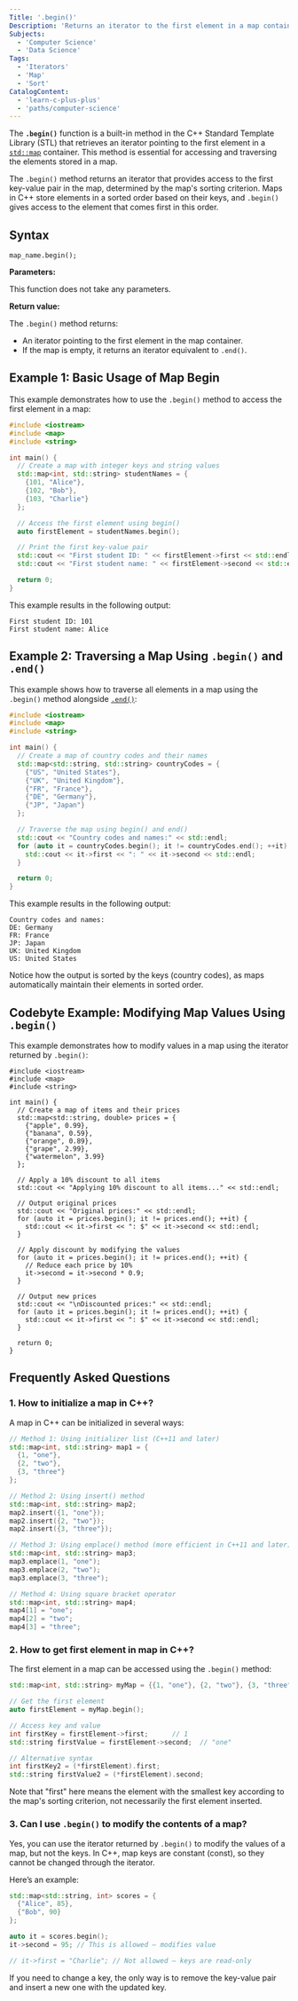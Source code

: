 ```yaml
---
Title: '.begin()'
Description: 'Returns an iterator to the first element in a map container.'
Subjects:
  - 'Computer Science'
  - 'Data Science'
Tags:
  - 'Iterators'
  - 'Map'
  - 'Sort'
CatalogContent:
  - 'learn-c-plus-plus'
  - 'paths/computer-science'
---
```


The **`.begin()`** function is a built-in method in the C++ Standard Template Library (STL) that retrieves an iterator pointing to the first element in a [`std::map`](https://www.codecademy.com/resources/docs/cpp/maps) container. This method is essential for accessing and traversing the elements stored in a map.

The `.begin()` method returns an iterator that provides access to the first key-value pair in the map, determined by the map's sorting criterion. Maps in C++ store elements in a sorted order based on their keys, and `.begin()` gives access to the element that comes first in this order.

## Syntax

```pseudo
map_name.begin();
```

**Parameters:**

This function does not take any parameters.

**Return value:**

The `.begin()` method returns:

- An iterator pointing to the first element in the map container.
- If the map is empty, it returns an iterator equivalent to `.end()`.

## Example 1: Basic Usage of Map Begin

This example demonstrates how to use the `.begin()` method to access the first element in a map:

```cpp
#include <iostream>
#include <map>
#include <string>

int main() {
  // Create a map with integer keys and string values
  std::map<int, std::string> studentNames = {
    {101, "Alice"},
    {102, "Bob"},
    {103, "Charlie"}
  };

  // Access the first element using begin()
  auto firstElement = studentNames.begin();

  // Print the first key-value pair
  std::cout << "First student ID: " << firstElement->first << std::endl;
  std::cout << "First student name: " << firstElement->second << std::endl;

  return 0;
}
```

This example results in the following output:

```shell
First student ID: 101
First student name: Alice
```

## Example 2: Traversing a Map Using `.begin()` and `.end()`

This example shows how to traverse all elements in a map using the `.begin()` method alongside [`.end()`](https://www.codecademy.com/resources/docs/cpp/maps/end):

```cpp
#include <iostream>
#include <map>
#include <string>

int main() {
  // Create a map of country codes and their names
  std::map<std::string, std::string> countryCodes = {
    {"US", "United States"},
    {"UK", "United Kingdom"},
    {"FR", "France"},
    {"DE", "Germany"},
    {"JP", "Japan"}
  };

  // Traverse the map using begin() and end()
  std::cout << "Country codes and names:" << std::endl;
  for (auto it = countryCodes.begin(); it != countryCodes.end(); ++it) {
    std::cout << it->first << ": " << it->second << std::endl;
  }

  return 0;
}
```

This example results in the following output:

```shell
Country codes and names:
DE: Germany
FR: France
JP: Japan
UK: United Kingdom
US: United States
```

Notice how the output is sorted by the keys (country codes), as maps automatically maintain their elements in sorted order.

## Codebyte Example: Modifying Map Values Using `.begin()`

This example demonstrates how to modify values in a map using the iterator returned by `.begin()`:

```codebyte/cpp
#include <iostream>
#include <map>
#include <string>

int main() {
  // Create a map of items and their prices
  std::map<std::string, double> prices = {
    {"apple", 0.99},
    {"banana", 0.59},
    {"orange", 0.89},
    {"grape", 2.99},
    {"watermelon", 3.99}
  };

  // Apply a 10% discount to all items
  std::cout << "Applying 10% discount to all items..." << std::endl;

  // Output original prices
  std::cout << "Original prices:" << std::endl;
  for (auto it = prices.begin(); it != prices.end(); ++it) {
    std::cout << it->first << ": $" << it->second << std::endl;
  }

  // Apply discount by modifying the values
  for (auto it = prices.begin(); it != prices.end(); ++it) {
    // Reduce each price by 10%
    it->second = it->second * 0.9;
  }

  // Output new prices
  std::cout << "\nDiscounted prices:" << std::endl;
  for (auto it = prices.begin(); it != prices.end(); ++it) {
    std::cout << it->first << ": $" << it->second << std::endl;
  }

  return 0;
}
```

## Frequently Asked Questions

### 1. How to initialize a map in C++?

A map in C++ can be initialized in several ways:

```cpp
// Method 1: Using initializer list (C++11 and later)
std::map<int, std::string> map1 = {
  {1, "one"},
  {2, "two"},
  {3, "three"}
};

// Method 2: Using insert() method
std::map<int, std::string> map2;
map2.insert({1, "one"});
map2.insert({2, "two"});
map2.insert({3, "three"});

// Method 3: Using emplace() method (more efficient in C++11 and later)
std::map<int, std::string> map3;
map3.emplace(1, "one");
map3.emplace(2, "two");
map3.emplace(3, "three");

// Method 4: Using square bracket operator
std::map<int, std::string> map4;
map4[1] = "one";
map4[2] = "two";
map4[3] = "three";
```

### 2. How to get first element in map in C++?

The first element in a map can be accessed using the `.begin()` method:

```cpp
std::map<int, std::string> myMap = {{1, "one"}, {2, "two"}, {3, "three"}};

// Get the first element
auto firstElement = myMap.begin();

// Access key and value
int firstKey = firstElement->first;      // 1
std::string firstValue = firstElement->second;  // "one"

// Alternative syntax
int firstKey2 = (*firstElement).first;
std::string firstValue2 = (*firstElement).second;
```

Note that "first" here means the element with the smallest key according to the map's sorting criterion, not necessarily the first element inserted.

### 3. Can I use `.begin()` to modify the contents of a map?

Yes, you can use the iterator returned by `.begin()` to modify the values of a map, but not the keys. In C++, map keys are constant (const), so they cannot be changed through the iterator.

Here’s an example:

```cpp
std::map<std::string, int> scores = {
  {"Alice", 85},
  {"Bob", 90}
};

auto it = scores.begin();
it->second = 95; // This is allowed – modifies value

// it->first = "Charlie"; // Not allowed – keys are read-only
```

If you need to change a key, the only way is to remove the key-value pair and insert a new one with the updated key.
